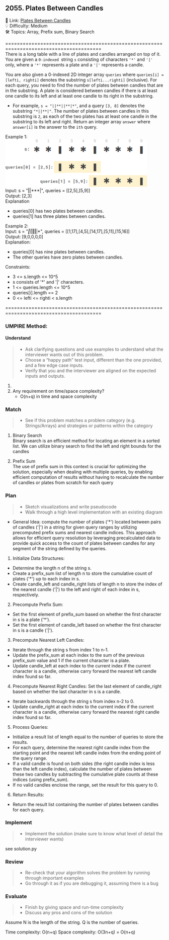 ## 2055. Plates Between Candles
🔗  Link: [Plates Between Candles](https://leetcode.com/problems/plates-between-candles/description/)<br>
💡 Difficulty: Medium<br>
🛠️ Topics: Array, Prefix sum, Binary Search<br>

=======================================================================================<br>
There is a long table with a line of plates and candles arranged on top of it. You are given a `0-indexed `string `s` consisting of characters `'*'` and `'|'` only, where a `'*'` represents a plate and a `'|'` represents a candle.

You are also given a 0-indexed 2D integer array `queries` where `queries[i] = [lefti, righti]` denotes the substring `s[lefti...righti]` (inclusive). For each query, you need to find the number of plates between candles that are in the substring. A plate is considered between candles if there is at least one candle to its left and at least one candle to its right in the substring.

- For example, `s = "||**||**|*"`, and a query `[3, 8]` denotes the substring `"*||**|"`. The number of plates between candles in this substring is `2`, as each of the two plates has at least one candle in the substring to its left and right.
Return an integer array `answer` where `answer[i]` is the answer to the `ith` query.

Example 1:<br>
![image1](image.png)<br>
Input: s = "**|**|***|", queries = [[2,5],[5,9]]<br>
Output: [2,3]<br>
Explanation<br>
- queries[0] has two plates between candles.<br>
- queries[1] has three plates between candles.<br>

Example 2:<br>
Input: s = "***|**|*****|**||**|*", queries = [[1,17],[4,5],[14,17],[5,11],[15,16]]<br>
Output: [9,0,0,0,0]<br>
Explanation:<br>
- queries[0] has nine plates between candles.<br>
- The other queries have zero plates between candles.<br>


Constraints:<br>
- 3 <= s.length <= 10^5
- s consists of '*' and '|' characters.
- 1 <= queries.length <= 10^5
- queries[i].length == 2
- 0 <= lefti <= righti < s.length<br>


=======================================================================================<br>
### UMPIRE Method:
#### Understand

> - Ask clarifying questions and use examples to understand what the interviewer wants out of this problem.
> - Choose a “happy path” test input, different than the one provided, and a few edge case inputs. 
> - Verify that you and the interviewer are aligned on the expected inputs and outputs.
1. 
2. Any requirement on time/space complexity? 
    - O(n+q) in time and space complexity


### Match
> - See if this problem matches a problem category (e.g. Strings/Arrays) and strategies or patterns within the category


1. Binary Search <br>
Binary search is an efficient method for locating an element in a sorted list. We can utilize binary search to find the left and right bounds for the candles

2. Prefix Sum <br>
The use of prefix sum in this context is crucial for optimizing the solution, especially when dealing with multiple queries, by enabling efficient computation of results without having to recalculate the number of candles or plates from scratch for each query



### Plan
> - Sketch visualizations and write pseudocode
> - Walk through a high level implementation with an existing diagram

- General Idea: compute the number of plates ('*') located between pairs of candles ('|') in a string for given query ranges by utilizing precomputed prefix sums and nearest candle indices. This approach allows for efficient query resolution by leveraging precalculated data to provide quick access to the count of plates between candles for any segment of the string defined by the queries.


1) Initialize Data Structures:
- Determine the length n of the string s.
- Create a prefix_sum list of length n to store the cumulative count of plates ('*') up to each index in s.
- Create candle_left and candle_right lists of length n to store the index of the nearest candle ('|') to the left and right of each index in s, respectively.

2) Precompute Prefix Sum:
- Set the first element of prefix_sum based on whether the first character in s is a plate ('*').
- Set the first element of candle_left based on whether the first character in s is a candle ('|').

3) Precompute Nearest Left Candles:
- Iterate through the string s from index 1 to n-1.
- Update the prefix_sum at each index to the sum of the previous prefix_sum value and 1 if the current character is a plate.
- Update candle_left at each index to the current index if the current character is a candle, otherwise carry forward the nearest left candle index found so far.

4) Precompute Nearest Right Candles:
Set the last element of candle_right based on whether the last character in s is a candle.
- Iterate backwards through the string s from index n-2 to 0.
- Update candle_right at each index to the current index if the current character is a candle, otherwise carry forward the nearest right candle index found so far.

5) Process Queries:
- Initialize a result list of length equal to the number of queries to store the results.
- For each query, determine the nearest right candle index from the starting point and the nearest left candle index from the ending point of the query range.
- If a valid candle is found on both sides (the right candle index is less than the left candle index), calculate the number of plates between these two candles by subtracting the cumulative plate counts at these indices (using prefix_sum).
- If no valid candles enclose the range, set the result for this query to 0.

6) Return Results:
- Return the result list containing the number of plates between candles for each query.


### Implement
> - Implement the solution (make sure to know what level of detail the interviewer wants)

see solution.py

### Review
> - Re-check that your algorithm solves the problem by running through important examples
> - Go through it as if you are debugging it, assuming there is a bug

### Evaluate
> - Finish by giving space and run-time complexity
> - Discuss any pros and cons of the solution

Assume N is the length of the string. Q is the number of queries. 

Time complexity: O(n+q)
Space complexity: O(3n+q) = O(n+q)
